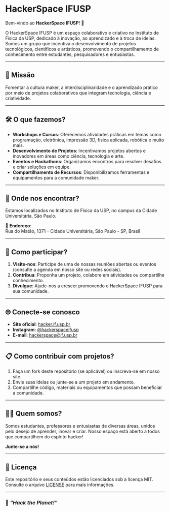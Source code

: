 # HackerSpace IFUSP

Bem-vindo ao **HackerSpace IFUSP**! 🚀

O HackerSpace IFUSP é um espaço colaborativo e criativo no Instituto de Física da USP, dedicado à inovação, ao aprendizado e à troca de ideias. Somos um grupo que incentiva o desenvolvimento de projetos tecnológicos, científicos e artísticos, promovendo o compartilhamento de conhecimento entre estudantes, pesquisadores e entusiastas.

---

## 🎯 **Missão**
Fomentar a cultura maker, a interdisciplinaridade e o aprendizado prático por meio de projetos colaborativos que integram tecnologia, ciência e criatividade.

---

## 🛠️ **O que fazemos?**
- **Workshops e Cursos**: Oferecemos atividades práticas em temas como programação, eletrônica, impressão 3D, física aplicada, robótica e muito mais.
- **Desenvolvimento de Projetos**: Incentivamos projetos abertos e inovadores em áreas como ciência, tecnologia e arte.
- **Eventos e Hackathons**: Organizamos encontros para resolver desafios e criar soluções em equipe.
- **Compartilhamento de Recursos**: Disponibilizamos ferramentas e equipamentos para a comunidade maker.

---

## 🚪 **Onde nos encontrar?**
Estamos localizados no Instituto de Física da USP, no campus da Cidade Universitária, São Paulo.

📍 **Endereço**:  
Rua do Matão, 1371 – Cidade Universitária, São Paulo - SP, Brasil

---

## 📆 **Como participar?**
1. **Visite-nos**: Participe de uma de nossas reuniões abertas ou eventos (consulte a agenda em nosso site ou redes sociais).
2. **Contribua**: Proponha um projeto, colabore em atividades ou compartilhe conhecimento.
3. **Divulgue**: Ajude-nos a crescer promovendo o HackerSpace IFUSP para sua comunidade.

---

## 🌐 **Conecte-se conosco**
- **Site oficial**: [hacker.if.usp.br](https://hacker.if.usp.br)  
- **Instagram**: [@hackerspaceifusp](https://instagram.com/hackerspaceifusp)  
- **E-mail**: hackerspace@if.usp.br

---

## 📋 **Como contribuir com projetos?**
1. Faça um fork deste repositório (se aplicável) ou inscreva-se em nosso site.
2. Envie suas ideias ou junte-se a um projeto em andamento.
3. Compartilhe código, materiais ou equipamentos que possam beneficiar a comunidade.

---

## 🧑‍🔬 **Quem somos?**
Somos estudantes, professores e entusiastas de diversas áreas, unidos pelo desejo de aprender, inovar e criar. Nosso espaço está aberto a todos que compartilhem do espírito hacker!

**Junte-se a nós!**

---

## 📝 **Licença**
Este repositório e seus conteúdos estão licenciados sob a licença MIT. Consulte o arquivo [LICENSE](LICENSE) para mais informações.

---

### 🚀 _"Hack the Planet!"_
